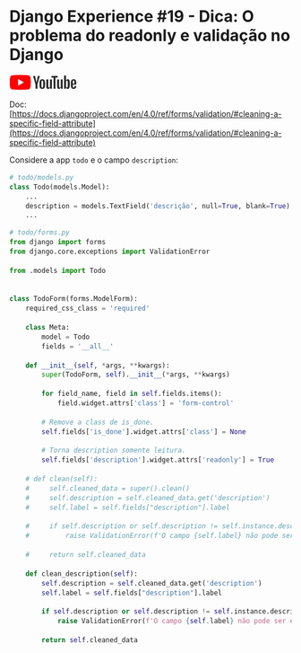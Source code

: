 # Django Experience #19 - Dica: O problema do readonly e validação no Django

<a href="">
    <img src="../img/youtube.png">
</a>

Doc: [https://docs.djangoproject.com/en/4.0/ref/forms/validation/#cleaning-a-specific-field-attribute](https://docs.djangoproject.com/en/4.0/ref/forms/validation/#cleaning-a-specific-field-attribute)

Considere a app `todo` e o campo `description`:

```python
# todo/models.py
class Todo(models.Model):
    ...
    description = models.TextField('descrição', null=True, blank=True)
    ...
```

```python
# todo/forms.py
from django import forms
from django.core.exceptions import ValidationError

from .models import Todo


class TodoForm(forms.ModelForm):
    required_css_class = 'required'

    class Meta:
        model = Todo
        fields = '__all__'

    def __init__(self, *args, **kwargs):
        super(TodoForm, self).__init__(*args, **kwargs)

        for field_name, field in self.fields.items():
            field.widget.attrs['class'] = 'form-control'

        # Remove a class de is_done.
        self.fields['is_done'].widget.attrs['class'] = None

        # Torna description somente leitura.
        self.fields['description'].widget.attrs['readonly'] = True

    # def clean(self):
    #     self.cleaned_data = super().clean()
    #     self.description = self.cleaned_data.get('description')
    #     self.label = self.fields["description"].label

    #     if self.description or self.description != self.instance.description:
    #         raise ValidationError(f'O campo {self.label} não pode ser editado!')

    #     return self.cleaned_data

    def clean_description(self):
        self.description = self.cleaned_data.get('description')
        self.label = self.fields["description"].label

        if self.description or self.description != self.instance.description:
            raise ValidationError(f'O campo {self.label} não pode ser editado!')

        return self.cleaned_data
```
